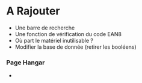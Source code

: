 # A Rajouter

- Une barre de recherche
- Une fonction de vérification du code EAN8
- Où part le matériel inutilisable ?
- Modifier la base de donnée (retirer les booléens)

### Page Hangar

- 